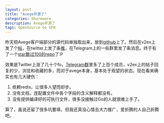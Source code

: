 ```yaml
---
layout: post
title: "Avege开源了"
categories: Shareware
description: Avege开源了
tags: OpenSource Go GFW
---
```


昨天把Avege客户端部分的源代码单独取出来，放到[github](https://github.com/missdeer/avege)上了。然后在v2ex上发了个[帖](https://www.v2ex.com/t/334278)，在twitter上发了条[推](https://twitter.com/missdeerme/status/819721317352017920)，在Telegram上的一些群里发了条消息。终于有了一个[star数过100的repo](https://github.com/missdeer/avege/stargazers)了:P

效果是Twitter上涨了几十个fo，[Telegram群](https://t.me/avege)里多了上百个成员，v2ex上的帖子回复的少，浏览和收藏的多，而对于avege本身，基本处于观望的状态。现在看来确实也有几大硬伤：

1. 依赖redis，让很多人望而却步。
2. 没有文档，连配置文件中各个字段的含义解释都没有。
3. 没有提供编译好的可执行文件，很多没接触过Go的人就很难上手了。

算了，虽说还留了很多坑要填，但我还真没心情去大力推广，爱折腾的人自己折腾吧。